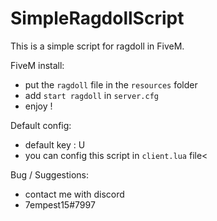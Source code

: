# SimpleRagdollScript
This is a simple script for ragdoll in FiveM.

FiveM install:

- put the `ragdoll` file in the `resources` folder                                      
- add `start ragdoll` in `server.cfg`                   
- enjoy !                       

Default config:

- default key : U                       
- you can config this script in `client.lua` file<

Bug / Suggestions:

- contact me with discord
- 7empest15#7997


